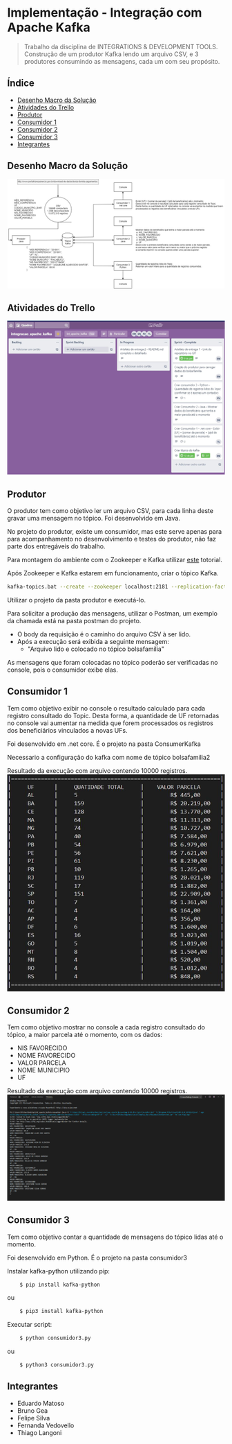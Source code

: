 # Implementação - Integração com Apache Kafka
> Trabalho da disciplina de INTEGRATIONS & DEVELOPMENT TOOLS. Construção de um produtor Kafka lendo um arquivo CSV, e 3 produtores consumindo as mensagens, cada um com seu propósito.

## Índice
* [Desenho Macro da Solução](#Desenho%20Macro%20da%20Solução)
* [Atividades do Trello](#Atividades%20do%20Trello)
* [Produtor](#produtor)
* [Consumidor 1](#consumidor%201)
* [Consumidor 2](#consumidor%202)
* [Consumidor 3](#consumidor%203)
* [Integrantes](#integrantes)


## Desenho Macro da Solução
![Visao Macro](./img/VisaoMacro.jpg)

## Atividades do Trello
![Atividades Trello](./img/Trello.JPG)

## Produtor

O produtor tem como objetivo ler um arquivo CSV, para cada linha deste gravar uma mensagem no tópico. Foi desenvolvido em Java.

No projeto do produtor, existe um consumidor, mas este serve apenas para para acompanhamento no desenvolvimento e testes do produtor, não faz parte dos entregáveis do trabalho.

Para montagem do ambiente com o Zookeeper e Kafka utilizar [este](https://towardsdatascience.com/running-zookeeper-kafka-on-windows-10-14fc70dcc771) totorial.

Após Zookeeper e Kafka estarem em funcionamento, criar o tópico Kafka.

```bash
kafka-topics.bat --create --zookeeper localhost:2181 --replication-factor 1 --partitions 1 --topic bolsafamilia2
```
Utilizar o projeto da pasta produtor e executá-lo.

Para solicitar a produção das mensagens, utilizar o Postman, um exemplo da chamada está na pasta postman do projeto.
* O body da requisição é o caminho do arquivo CSV à ser lido.
* Após a execução será exibida a seguinte mensagem:
    * "Arquivo lido e colocado no tópico bolsafamilia"

As mensagens que foram colocadas no tópico poderão ser verificadas no console, pois o consumidor exibe elas.


## Consumidor 1
Tem como objetivo exibir no console o resultado calculado para cada registro consultado do Topic. Desta forma, a quantidade de UF retornadas no console vai aumentar na medida que forem processados os registros dos beneficiários vinculados a novas UFs. 

Foi desenvolvido em .net core. É o projeto na pasta ConsumerKafka

Necessario a configuração do kafka com nome de tópico bolsafamilia2

Resultado da execução com arquivo contendo 10000 registros.
![Resultado Consumidor 1](./img/ResultadoConsumidor1.JPG)


## Consumidor 2
Tem como objetivo mostrar no console a cada registro consultado do tópico, a maior parcela até o momento, com os dados:
* NIS FAVORECIDO 
* NOME FAVORECIDO 
* VALOR PARCELA 
* NOME MUNICIPIO 
* UF  

Resultado da execução com arquivo contendo 10000 registros.
![Resultado Consumidor 1](./img/ResultadoConsumidor2.png)

## Consumidor 3
Tem como objetivo contar a quantidade de mensagens do tópico lidas até o momento.

Foi desenvolvido em Python. É o projeto na pasta consumidor3

Instalar kafka-python utilizando pip:
```bash
    $ pip install kafka-python
```
ou
```bash
    $ pip3 install kafka-python
```
Executar script:
```bash
    $ python consumidor3.py
```
ou
```bash
    $ python3 consumidor3.py
```

## Integrantes
* Eduardo Matoso
* Bruno Gea
* Felipe Silva
* Fernanda Vedovello
* Thiago Langoni